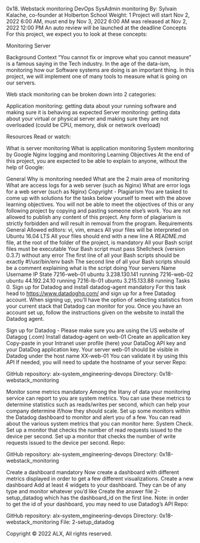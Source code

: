 0x18. Webstack monitoring DevOps SysAdmin monitoring By: Sylvain Kalache, co-founder at Holberton School Weight: 1 Project will start Nov 2, 2022 6:00 AM, must end by Nov 3, 2022 6:00 AM was released at Nov 2, 2022 12:00 PM An auto review will be launched at the deadline Concepts For this project, we expect you to look at these concepts:

Monitoring Server

Background Context “You cannot fix or improve what you cannot measure” is a famous saying in the Tech industry. In the age of the data-ism, monitoring how our Software systems are doing is an important thing. In this project, we will implement one of many tools to measure what is going on our servers.

Web stack monitoring can be broken down into 2 categories:

Application monitoring: getting data about your running software and making sure it is behaving as expected Server monitoring: getting data about your virtual or physical server and making sure they are not overloaded (could be CPU, memory, disk or network overload)

Resources Read or watch:

What is server monitoring What is application monitoring System monitoring by Google Nginx logging and monitoring Learning Objectives At the end of this project, you are expected to be able to explain to anyone, without the help of Google:

General Why is monitoring needed What are the 2 main area of monitoring What are access logs for a web server (such as Nginx) What are error logs for a web server (such as Nginx) Copyright - Plagiarism You are tasked to come up with solutions for the tasks below yourself to meet with the above learning objectives. You will not be able to meet the objectives of this or any following project by copying and pasting someone else’s work. You are not allowed to publish any content of this project. Any form of plagiarism is strictly forbidden and will result in removal from the program. Requirements General Allowed editors: vi, vim, emacs All your files will be interpreted on Ubuntu 16.04 LTS All your files should end with a new line A README.md file, at the root of the folder of the project, is mandatory All your Bash script files must be executable Your Bash script must pass Shellcheck (version 0.3.7) without any error The first line of all your Bash scripts should be exactly #!/usr/bin/env bash The second line of all your Bash scripts should be a comment explaining what is the script doing Your servers Name Username IP State 7216-web-01 ubuntu 3.238.130.141 running 7216-web-02 ubuntu 44.192.24.10 running 7216-lb-01 ubuntu 3.215.133.88 running Tasks 0. Sign up for Datadog and install datadog-agent mandatory For this task head to https://www.datadoghq.com/ and sign up for a free Datadog account. When signing up, you’ll have the option of selecting statistics from your current stack that Datadog can monitor for you. Once you have an account set up, follow the instructions given on the website to install the Datadog agent.

Sign up for Datadog - Please make sure you are using the US website of Datagog (.com) Install datadog-agent on web-01 Create an application key Copy-paste in your Intranet user profile (here) your DataDog API key and your DataDog application key. Your server web-01 should be visible in Datadog under the host name XX-web-01 You can validate it by using this API If needed, you will need to update the hostname of your server Repo:

GitHub repository: alx-system_engineering-devops Directory: 0x18-webstack_monitoring

Monitor some metrics mandatory Among the litany of data your monitoring service can report to you are system metrics. You can use these metrics to determine statistics such as reads/writes per second, which can help your company determine if/how they should scale. Set up some monitors within the Datadog dashboard to monitor and alert you of a few. You can read about the various system metrics that you can monitor here: System Check.
Set up a monitor that checks the number of read requests issued to the device per second. Set up a monitor that checks the number of write requests issued to the device per second. Repo:

GitHub repository: alx-system_engineering-devops Directory: 0x18-webstack_monitoring

Create a dashboard mandatory Now create a dashboard with different metrics displayed in order to get a few different visualizations.
Create a new dashboard Add at least 4 widgets to your dashboard. They can be of any type and monitor whatever you’d like Create the answer file 2-setup_datadog which has the dashboard_id on the first line. Note: in order to get the id of your dashboard, you may need to use Datadog’s API Repo:

GitHub repository: alx-system_engineering-devops Directory: 0x18-webstack_monitoring File: 2-setup_datadog

Copyright © 2022 ALX, All rights reserved.
